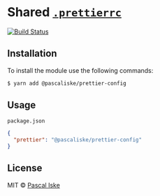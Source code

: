 # Shared [`.prettierrc`](.prettierrc)

[![Build Status](https://img.shields.io/github/workflow/status/pascaliske/prettier-config/Test%20package/master?label=test&style=flat-square)](https://github.com/pascaliske/prettier-config/actions)

## Installation

To install the module use the following commands:

```bash
$ yarn add @pascaliske/prettier-config
```

## Usage

`package.json`

```json
{
  "prettier": "@pascaliske/prettier-config"
}
```

## License

MIT © [Pascal Iske](https://pascaliske.dev)
